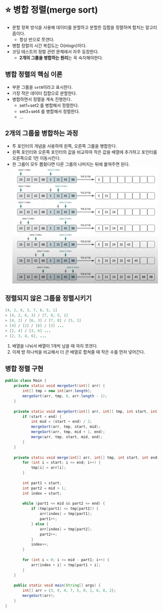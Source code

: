 # ⭐ 병합 정렬(merge sort)
- 분할 정복 방식을 사용해 데이터를 분할하고 분할한 집합을 정렬하며 합치는 알고리즘이다.
	- 항상 반으로 쪼갠다.
- 병합 정렬의 시간 복잡도는 O(nlogn)이다.
- 코딩 테스트의 정렬 관련 문제에서 자주 등장한다.
	- **2개의 그룹을 병합하는 원리**는 꼭 숙지해야한다.

## 병합 정렬의 핵심 이론
- 부분 그룹을 `setN`이라고 표시한다.
- 가장 작은 데이터 집합으로 분할한다.
- 병합하면서 정렬을 계속 진행한다.
	- set1+set2 를 병합해서 정렬한다.
	- set3+set4 를 병합해서 정렬한다.
	- ...

## 2개의 그룹을 병합하는 과정
- 투 포인터의 개념을 사용하여 왼쪽, 오른쪽 그룹을 병합한다.
- 왼쪽 포인터와 오른쪽 포인터의 값을 비교하여 작은 값을 배열에 추가하고 포인터를 오른쪽으로 1칸 이동시킨다.
- 한 그룹이 모두 뽑혔다면 다른 그룹의 나머지는 뒤에 붙여주면 된다.
![병합 정렬](/media/컴퓨터%20과학%20및%20소프트웨어%20공학/Algorithm/병합%20정렬.png)

## 정렬되지 않은 그룹을 정렬시키기
```java
[4, 2, 6, 3, 7, 8, 5, 1]
> [4, 2, 6, 3] / [7, 8, 5, 1]
> [4, 2] / [6, 3] / [7, 8] / [5, 1]
> [4] / [2] / [6] / [3] ...
> [2, 4] / [3, 6] ...
> [2, 3, 4, 6], ...
```
1. 배열을 나눠서 배열이 1개씩 남을 때 까지 쪼갠다.
2. 이제 방 하나씩을 비교해서 더 큰 배열로 합쳐줄 때 작은 수를 먼저 넣어간다.

## 병합 정렬 구현
```java
public class Main {
	private static void mergeSort(int[] arr) {
		int[] tmp = new int[arr.length];
		mergeSort(arr, tmp, 0, arr.length - 1);
	}

	private static void mergeSort(int[] arr, int[] tmp, int start, int end) {
		if (start < end) {
			int mid = (start + end) / 2;
			mergeSort(arr, tmp, start, mid);
			mergeSort(arr, tmp, mid + 1, end);
			merge(arr, tmp, start, mid, end);
		}
	}

	private static void merge(int[] arr, int[] tmp, int start, int end) {
		for (int i = start; i <= end; i++) {
			tmp[i] = arr[i];
		}

		int part1 = start;
		int part2 = mid + 1;
		int index = start;

		while (part1 <= mid && part2 <= end) {
			if (tmp[part1] <= tmp[part2]) {
				arr[index] = tmp[part1];
				part1++;
			} else {
				arr[index] = tmp[part2];
				part2++;
			}
			index++;
		}

		for (int i = 0; i <= mid - part1; i++) {
			arr[index + i] = tmp[part1 + i];
		}
	}

	public static void main(String[] args) {
		int[] arr = {3, 9, 4, 7, 5, 0, 1, 6, 8, 2};
		mergeSort(arr);
	}
}
```